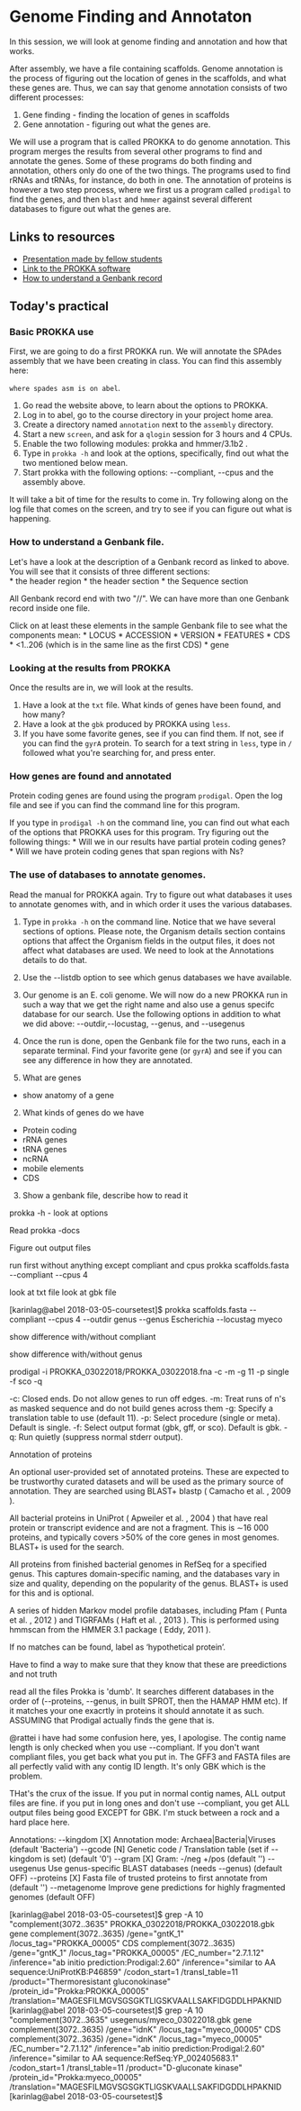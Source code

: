 # Genome Finding and Annotaton

In this session, we will look at genome finding and annotation and how that works.

After assembly, we have a file containing scaffolds. Genome annotation
is the process of figuring out the location of genes in the scaffolds,
and what these genes are. Thus, we can say that genome annotation consists
of two different processes:

1. Gene finding - finding the location of genes in scaffolds
2. Gene annotation - figuring out what the genes are.

We will use a program that is called PROKKA to do genome annotation.
This program merges the results from several other programs to find and
annotate the genes. Some of these programs do both finding and annotation,
others only do one of the two things. The programs used to find rRNAs and
tRNAs, for instance, do both in one. The annotation of proteins is however
a two step process, where we first us a program called `prodigal` to find
the genes, and then `blast` and `hmmer` against several different databases
to figure out what the genes are.

## Links to resources

  * [Presentation made by fellow students](https://docs.google.com/presentation/d/1vKbxuXWcrvvcj5Pi_mE8MzoHJdzVf_g_Fz_QcR5dhoM/edit?usp=sharing)
  * [Link to the PROKKA software](https://github.com/tseemann/prokka/)
  * [How to understand a Genbank record](https://www.ncbi.nlm.nih.gov/Sitemap/samplerecord.html)

## Today's practical

### Basic PROKKA use

First, we are going to do a first PROKKA run. We will annotate the SPAdes
assembly that we have been creating in class. You can find this assembly here:

`where spades asm is on abel`.

1. Go read the website above, to learn about the options to PROKKA.
2. Log in to abel, go to the course directory in your project home area.
3. Create a directory named `annotation` next to the `assembly` directory.
4. Start a new `screen`, and ask for a `qlogin` session for 3 hours and 4 CPUs.
5. Enable the two following modules: prokka and hmmer/3.1b2 .
6. Type in `prokka -h` and look at the options, specifically, 
   find out what the two mentioned below mean. 
7. Start prokka with the following options: --compliant, --cpus and the assembly above.

It will take a bit of time for the results to come in. Try following along 
on the log file that comes on the screen, and try to see if you can figure out
what is happening.

### How to understand a Genbank file.

Let's have a look at the description of a Genbank record as linked to above. 
You will see that it consists of three different sections:  
    * the header region
    * the header section
    * the Sequence section
   
All Genbank record end with two "//". We can have more than one Genbank record
inside one file.

Click on at least these elements in the sample Genbank file to see what the
components mean:
    * LOCUS
    * ACCESSION
    * VERSION
    * FEATURES
    * CDS
    * <1..206 (which is in the same line as the first CDS)
    * gene

### Looking at the results from PROKKA

Once the results are in, we will look at the results.

1. Have a look at the `txt` file. What kinds of genes have been found, 
   and how many?
2. Have a look at the `gbk` produced by PROKKA using `less`.
3. If you have some favorite genes, see if you can find them. If not,
   see if you can find the `gyrA` protein. To search for a text string
   in `less`, type in `/` followed what you're searching for, and press
   enter.

### How genes are found and annotated 

Protein coding genes are found using the program `prodigal`. Open
the log file and see if you can find the command line for this program.

If you type in `prodigal -h` on the command line, you can find out 
what each of the options that PROKKA uses for this program.
Try figuring out the following things:
    * Will we in our results have partial protein coding genes?
    * Will we have protein coding genes that span regions with Ns?
    
### The use of databases to annotate genomes. 

Read the manual for PROKKA again. Try to figure out what databases
it uses to annotate genomes with, and in which order it uses the
various databases.

1. Type in `prokka -h` on the command line. Notice that we have several
   sections of options. Please note, the Organism details section contains
   options that affect the Organism fields in the output files, it does
   not affect what databases are used. We need to look at the Annotations
   details to do that.
2. Use the --listdb option to see which genus databases we have available.
3. Our genome is an E. coli genome. We will now do a new PROKKA run in such
   a way that we get the right name and also use a genus specifc database
   for our search. Use the following options in addition to what we did above:
   --outdir,--locustag, --genus, and --usegenus 
4. Once the run is done, open the Genbank file for the two runs, each in a 
   separate terminal. Find your favorite gene (or `gyrA`) and see if you 
   can see any difference in how they are annotated. 








1. What are genes
  * show anatomy of a gene
2. What kinds of genes do we have
  * Protein coding
  * rRNA genes
  * tRNA genes
  * ncRNA
  * mobile elements
  * CDS
3. Show a genbank file, describe how to read it

prokka -h - look at options

Read prokka -docs

Figure out output files

run first without anything except compliant and cpus
prokka scaffolds.fasta --compliant --cpus 4

look at txt file
look at gbk file

[karinlag@abel 2018-03-05-coursetest]$ prokka scaffolds.fasta --compliant --cpus 4 --outdir genus --genus Escherichia --locustag myeco


show difference with/without compliant

show difference with/without genus


prodigal -i PROKKA_03022018/PROKKA_03022018.fna -c -m -g 11 -p single -f sco -q

 -c:  Closed ends.  Do not allow genes to run off edges.
 -m:  Treat runs of n's as masked sequence and do not build genes across them
 -g:  Specify a translation table to use (default 11).
 -p:  Select procedure (single or meta).  Default is single.
 -f:  Select output format (gbk, gff, or sco).  Default is gbk.
 -q:  Run quietly (suppress normal stderr output).

Annotation of proteins

An optional user-provided set of annotated proteins. These are expected to be trustworthy curated datasets and will be used as the primary source of annotation. They are searched using BLAST+ blastp ( Camacho et al. , 2009 ).

All bacterial proteins in UniProt ( Apweiler et al. , 2004 ) that have real protein or transcript evidence and are not a fragment. This is ∼16 000 proteins, and typically covers >50% of the core genes in most genomes. BLAST+ is used for the search.

All proteins from finished bacterial genomes in RefSeq for a specified genus. This captures domain-specific naming, and the databases vary in size and quality, depending on the popularity of the genus. BLAST+ is used for this and is optional.

A series of hidden Markov model profile databases, including Pfam ( Punta et al. , 2012 ) and TIGRFAMs ( Haft et al. , 2013 ). This is performed using hmmscan from the HMMER 3.1 package ( Eddy, 2011 ).

If no matches can be found, label as ‘hypothetical protein’.

  
Have to find a way to make sure that they know that these are preedictions and not truth



read all the files
Prokka is 'dumb'. It searches different databases in the order of (--proteins, --genus, in built SPROT, then the HAMAP HMM etc). If it matches your one exacrtly in proteins it should annotate it as such.
ASSUMING that Prodigal actually finds the gene that is.

@rattei i have had some confusion here, yes, I apologise. The contig name length is only checked when you use --compliant. If you don't want compliant files, you get back what you put in. The GFF3 and FASTA files are all perfectly valid with any contig ID length. It's only GBK which is the problem.

THat's the crux of the issue. If you put in normal contig names, ALL output files are fine. if you put in long ones and don't use --compliant, you get ALL output files being good EXCEPT for GBK. I'm stuck between a rock and a hard place here.

Annotations:
  --kingdom [X]     Annotation mode: Archaea|Bacteria|Viruses (default 'Bacteria')
  --gcode [N]       Genetic code / Translation table (set if --kingdom is set) (default '0')
  --gram [X]        Gram: -/neg +/pos (default '')
  --usegenus        Use genus-specific BLAST databases (needs --genus) (default OFF)
  --proteins [X]    Fasta file of trusted proteins to first annotate from (default '')
  --metagenome      Improve gene predictions for highly fragmented genomes (default OFF)


[karinlag@abel 2018-03-05-coursetest]$ grep -A 10 "complement(3072..3635" PROKKA_03022018/PROKKA_03022018.gbk 
     gene            complement(3072..3635)
                     /gene="gntK_1"
                     /locus_tag="PROKKA_00005"
     CDS             complement(3072..3635)
                     /gene="gntK_1"
                     /locus_tag="PROKKA_00005"
                     /EC_number="2.7.1.12"
                     /inference="ab initio prediction:Prodigal:2.60"
                     /inference="similar to AA sequence:UniProtKB:P46859"
                     /codon_start=1
                     /transl_table=11
                     /product="Thermoresistant gluconokinase"
                     /protein_id="Prokka:PROKKA_00005"
                     /translation="MAGESFILMGVSGSGKTLIGSKVAALLSAKFIDGDDLHPAKNID
[karinlag@abel 2018-03-05-coursetest]$ grep -A 10 "complement(3072..3635" usegenus/myeco_03022018.gbk 
     gene            complement(3072..3635)
                     /gene="idnK"
                     /locus_tag="myeco_00005"
     CDS             complement(3072..3635)
                     /gene="idnK"
                     /locus_tag="myeco_00005"
                     /EC_number="2.7.1.12"
                     /inference="ab initio prediction:Prodigal:2.60"
                     /inference="similar to AA sequence:RefSeq:YP_002405683.1"
                     /codon_start=1
                     /transl_table=11
                     /product="D-gluconate kinase"
                     /protein_id="Prokka:myeco_00005"
                     /translation="MAGESFILMGVSGSGKTLIGSKVAALLSAKFIDGDDLHPAKNID
[karinlag@abel 2018-03-05-coursetest]$ 

